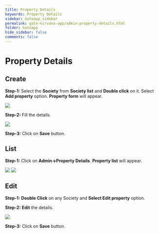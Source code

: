 ```yaml
---
title: Property Details
keywords: Property Details
sidebar: Gateapp_sidebar
permalink: gate-nirvana-app/admin-property-details.html
folder: Gateapp
hide_sidebar: false
comments: false
---
```

# Property Details

## Create

**Step-1:** Select the **Society** from **Society list** and **Double click** on it. Select **Add property** option. **Property form** will appear.

![](/images/Add-Property-Details.png)

**Step-2:** Fill the details.

![](/images/Property-Details-Add-frm.png)

**Step-3:** Click on **Save** button.

## List

**Step-1:**  Click on **Admin->Property Details**. **Property list** will appear.

![](/images/Property-Details-List.png)
![](/images/Property-Details-ListShow.png)

## Edit

**Step-1:** **Double Click** on any Society and **Select Edit property** option.

**Step-2:** **Edit** the details.

![](/images/Property-Edit.png)

**Step-3:** Click on **Save** button.
